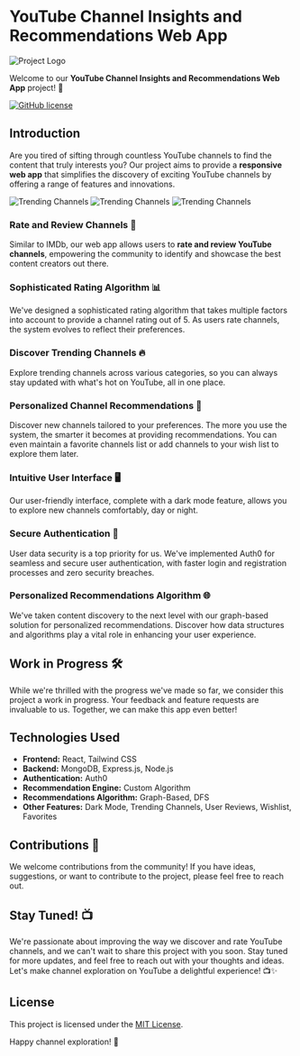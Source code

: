 # YouTube Channel Insights and Recommendations Web App
![Project Logo](https://imageupload.io/ib/Lag56R1plv1jObl_1699393308.png) <!-- Replace with your project logo URL -->

Welcome to our **YouTube Channel Insights and Recommendations Web App** project! 🚀

[![GitHub license](https://img.shields.io/badge/license-MIT-blue.svg)](LICENSE)

## Introduction

Are you tired of sifting through countless YouTube channels to find the content that truly interests you? Our project aims to provide a **responsive web app** that simplifies the discovery of exciting YouTube channels by offering a range of features and innovations.

![Trending Channels](https://imageupload.io/CouT5tiTVqZ8A9b)
![Trending Channels](https://imageupload.io/qd9pC0cLQMQWUPD)
![Trending Channels](https://imageupload.io/sWbdShIvL15yjec)

### Rate and Review Channels 🌟

Similar to IMDb, our web app allows users to **rate and review YouTube channels**, empowering the community to identify and showcase the best content creators out there.

### Sophisticated Rating Algorithm 📊

We've designed a sophisticated rating algorithm that takes multiple factors into account to provide a channel rating out of 5. As users rate channels, the system evolves to reflect their preferences.

### Discover Trending Channels 🔥

Explore trending channels across various categories, so you can always stay updated with what's hot on YouTube, all in one place.

### Personalized Channel Recommendations 🎯

Discover new channels tailored to your preferences. The more you use the system, the smarter it becomes at providing recommendations. You can even maintain a favorite channels list or add channels to your wish list to explore them later.

### Intuitive User Interface 🖥️

Our user-friendly interface, complete with a dark mode feature, allows you to explore new channels comfortably, day or night.

### Secure Authentication 🔐

User data security is a top priority for us. We've implemented Auth0 for seamless and secure user authentication, with faster login and registration processes and zero security breaches.

### Personalized Recommendations Algorithm 🌐

We've taken content discovery to the next level with our graph-based solution for personalized recommendations. Discover how data structures and algorithms play a vital role in enhancing your user experience.

## Work in Progress 🛠️

While we're thrilled with the progress we've made so far, we consider this project a work in progress. Your feedback and feature requests are invaluable to us. Together, we can make this app even better!

## Technologies Used

- **Frontend:** React, Tailwind CSS
- **Backend:** MongoDB, Express.js, Node.js
- **Authentication:** Auth0
- **Recommendation Engine:** Custom Algorithm
- **Recommendations Algorithm:** Graph-Based, DFS
- **Other Features:** Dark Mode, Trending Channels, User Reviews, Wishlist, Favorites

## Contributions 🤝

We welcome contributions from the community! If you have ideas, suggestions, or want to contribute to the project, please feel free to reach out.

## Stay Tuned! 📺

We're passionate about improving the way we discover and rate YouTube channels, and we can't wait to share this project with you soon. Stay tuned for more updates, and feel free to reach out with your thoughts and ideas. Let's make channel exploration on YouTube a delightful experience! 📺✨

## License

This project is licensed under the [MIT License](LICENSE).

Happy channel exploration! 🚀
